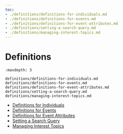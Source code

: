 ```yaml
---
toc:
- ./definitions/definitions-for-individuals.md
- ./definitions/definitions-for-events.md
- ./definitions/definitions-for-event-attributes.md
- ./definitions/setting-a-search-query.md
- ./definitions/managing-interest-topics.md
---
```

# Definitions

```{toctree}
:maxdepth: 3

definitions/definitions-for-individuals.md
definitions/definitions-for-events.md
definitions/definitions-for-event-attributes.md
definitions/setting-a-search-query.md
definitions/managing-interest-topics.md
```

- [Definitions for Individuals](./definitions/definitions-for-individuals.md)
- [Definitions for Events](./definitions/definitions-for-events.md)
- [Definitions for Event Attributes](./definitions/definitions-for-event-attributes.md)
- [Setting a Search Query](./definitions/setting-a-search-query.md)
- [Managing Interest Topics](./definitions/managing-interest-topics.md)